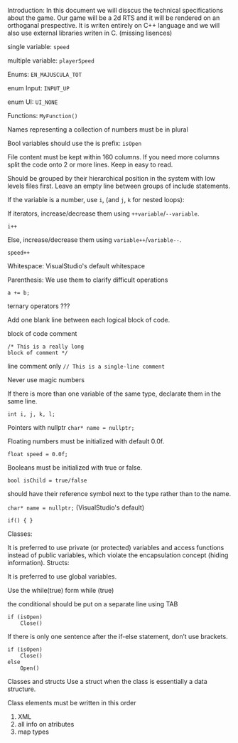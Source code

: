 Introduction:
In this document we will disscus the technical specifications about the game. Our game will be a 2d RTS and it will be rendered on an
orthoganal prespective. It is writen entirely on C++ language and we will also use external libraries writen in C. (missing lisences)


single variable:	`speed`

multiple variable:	`playerSpeed`

Enums: `EN_MAJUSCULA_TOT`

enum Input: 
`INPUT_UP`

enum UI: 
`UI_NONE`

Functions:
`MyFunction()`

Names representing a collection of numbers must be in plural

Bool variables should use the is prefix:	`isOpen`

File content must be kept within 160 columns. If you need more columns split the code onto 2 or more lines. Keep in easy to read.

Should be grouped by their hierarchical position in the system with low levels files first. Leave an empty line between groups of include statements.

If the variable is a number, use `i`, (and `j`, `k` for nested loops):

If iterators, increase/decrease them using `++variable`/`--variable`.

`i++`

Else, increase/decrease them using `variable++`/`variable--`.

`speed++`

Whitespace: VisualStudio's default whitespace

Parenthesis: We use them to clarify difficult operations

`a += b;`

ternary operators ???

Add one blank line between each logical block of code.

block of code comment 
```
/* This is a really long
block of comment */
```

line comment only `// This is a single-line comment`


Never use magic numbers

If there is more than one variable of the same type, declarate them in the same line.

`int i, j, k, l;`

Pointers with nullptr `char* name = nullptr;`

Floating numbers must be initialized with default 0.0f.

`float speed = 0.0f;`

Booleans must be initialized with true or false.

`bool isChild = true/false`

should have their reference symbol next to the type rather than to the name.

`char* name = nullptr;` (VisualStudio's default)


`if()
{
}`

Classes:

It is preferred to use private (or protected) variables and access functions instead of public variables, which violate the encapsulation concept (hiding information).
Structs:

It is preferred to use global variables.

Use the while(true) form
while (true)

the conditional should be put on a separate line using TAB
```
if (isOpen)
	Close()
```

If there is only one sentence after the if-else statement, don’t use brackets.
```
if (isOpen)
	Close()
else
	Open()
```

Classes and structs
Use a struct when the class is essentially a data structure.

Class elements must be written in this order

1. XML
2. all info on atributes
3. map types
